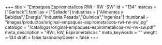 +++
title = "Empaques Espirometalicos RWI - RW -SW"
id = "134"
marcas = ["Garlock"]
familias = ["Sellado"]
industrias = ["Alimentos y Bebidas","Energía","Industria Pesada","Química","Ingenios"]
thumbnail = "images/productos/original-empaques-espirometalicos-rwi-rw-sw.jpg"
catalogo = "/catalogos/original-empaques-espirometalicos-rwi-rw-sw.pdf"
meta_description = "RWI, RW, Espirometalicos "
meta_keywords = ""
weight = 134
draft = false
taxonomyCover = false
+++

